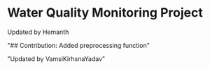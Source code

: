 # Water Quality Monitoring Project

Updated by Hemanth
 
"## Contribution: Added preprocessing function" 
 
"Updated by VamsiKirhsnaYadav" 
